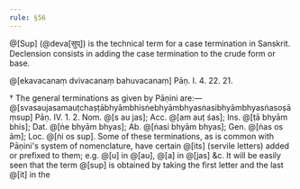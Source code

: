 ```yaml
---
rule: §56
---
```


@[Sup] (@deva[सुप्]) is the technical term for a case termination in Sanskrit. Declension consists in adding the case termination to the crude form or base.

@[ekavacanaṃ dvivacanaṃ bahuvacanaṃ] Pāṇ. I. 4. 22. 21.

† The general terminations as given by Pāṇini are:—@[svasaujasamauṭchaṣṭābhyāmbhisṅebhyāmbhyasṅasibhyāmbhyasṅasoṣāṃsup] Pāṇ. IV. 1. 2. Nom. @[s au jas]; Acc. @[am auṭ śas]; Ins. @[ṭā bhyām bhis]; Dat. @[ṅe bhyām bhyas]; Ab. @[ṅasi bhyām bhyas]; Gen. @[ṅas os ām]; Loc. @[ṅi os sup]. Some of these terminations, as is common with Pāṇini's system of nomenclature, have certain @[its] (servile letters) added or prefixed to them; e.g. @[u] in @[au], @[a] in @[jas] &c. It will be easily seen that the term @[sup] is obtained by taking the first letter and the last @[it] in the